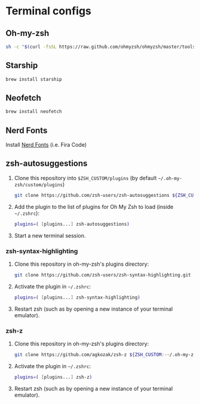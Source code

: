 # Terminal configs

## Oh-my-zsh

```sh
sh -c "$(curl -fsSL https://raw.github.com/ohmyzsh/ohmyzsh/master/tools/install.sh)"
```

## Starship

```sh
brew install starship
```

## Neofetch

```sh
brew install neofetch
```

## Nerd Fonts
Install [Nerd Fonts](https://www.nerdfonts.com/font-downloads) (i.e. Fira Code)

## zsh-autosuggestions
1. Clone this repository into `$ZSH_CUSTOM/plugins` (by default `~/.oh-my-zsh/custom/plugins`)

    ```sh
    git clone https://github.com/zsh-users/zsh-autosuggestions ${ZSH_CUSTOM:-~/.oh-my-zsh/custom}/plugins/zsh-autosuggestions
    ```

2. Add the plugin to the list of plugins for Oh My Zsh to load (inside `~/.zshrc`):

    ```zsh
    plugins=( [plugins...] zsh-autosuggestions)
    ```

3. Start a new terminal session.

### zsh-syntax-highlighting
1. Clone this repository in oh-my-zsh's plugins directory:

    ```zsh
    git clone https://github.com/zsh-users/zsh-syntax-highlighting.git ${ZSH_CUSTOM:-~/.oh-my-zsh/custom}/plugins/zsh-syntax-highlighting
    ```

2. Activate the plugin in `~/.zshrc`:

    ```zsh
    plugins=( [plugins...] zsh-syntax-highlighting)
    ```

3. Restart zsh (such as by opening a new instance of your terminal emulator).

### zsh-z
1. Clone this repository in oh-my-zsh's plugins directory:

    ```zsh
    git clone https://github.com/agkozak/zsh-z ${ZSH_CUSTOM:-~/.oh-my-zsh/custom}/plugins/zsh-z
    ```

2. Activate the plugin in `~/.zshrc`:

    ```zsh
    plugins=( [plugins...] zsh-z)
    ```

3. Restart zsh (such as by opening a new instance of your terminal emulator).
